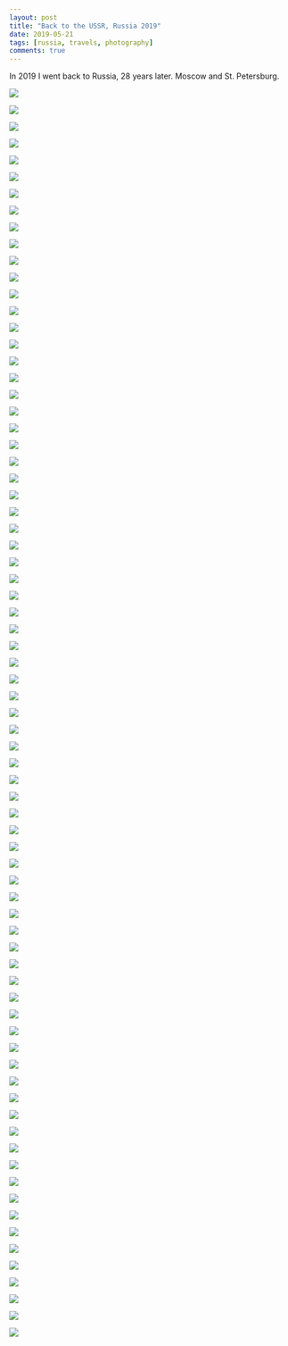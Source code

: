 ```yaml
---
layout: post
title: "Back to the USSR, Russia 2019"
date: 2019-05-21
tags: [russia, travels, photography]
comments: true
---
```

In 2019 I went back to Russia, 28 years later. Moscow and St. Petersburg.

<div class="thumbnail-grid">

<a href="{{ site.url }}/images/posts/2019/2019-05-21-russia/DSC_3085.JPG"><img src="{{ site.url }}/images/posts/2019/2019-05-21-russia/DSC_3085.JPG" class="thumbnail"></a>

<a href="{{ site.url }}/images/posts/2019/2019-05-21-russia/DSC_3093.JPG"><img src="{{ site.url }}/images/posts/2019/2019-05-21-russia/DSC_3093.JPG" class="thumbnail"></a>

<a href="{{ site.url }}/images/posts/2019/2019-05-21-russia/DSC_3095.JPG"><img src="{{ site.url }}/images/posts/2019/2019-05-21-russia/DSC_3095.JPG" class="thumbnail"></a>

<a href="{{ site.url }}/images/posts/2019/2019-05-21-russia/DSC_3098.JPG"><img src="{{ site.url }}/images/posts/2019/2019-05-21-russia/DSC_3098.JPG" class="thumbnail"></a>

<a href="{{ site.url }}/images/posts/2019/2019-05-21-russia/DSC_3102.JPG"><img src="{{ site.url }}/images/posts/2019/2019-05-21-russia/DSC_3102.JPG" class="thumbnail"></a>

<a href="{{ site.url }}/images/posts/2019/2019-05-21-russia/DSC_3107.JPG"><img src="{{ site.url }}/images/posts/2019/2019-05-21-russia/DSC_3107.JPG" class="thumbnail"></a>

<a href="{{ site.url }}/images/posts/2019/2019-05-21-russia/DSC_3114.JPG"><img src="{{ site.url }}/images/posts/2019/2019-05-21-russia/DSC_3114.JPG" class="thumbnail"></a>

<a href="{{ site.url }}/images/posts/2019/2019-05-21-russia/DSC_3117.JPG"><img src="{{ site.url }}/images/posts/2019/2019-05-21-russia/DSC_3117.JPG" class="thumbnail"></a>

<a href="{{ site.url }}/images/posts/2019/2019-05-21-russia/DSC_3121.JPG"><img src="{{ site.url }}/images/posts/2019/2019-05-21-russia/DSC_3121.JPG" class="thumbnail"></a>

<a href="{{ site.url }}/images/posts/2019/2019-05-21-russia/DSC_3125.JPG"><img src="{{ site.url }}/images/posts/2019/2019-05-21-russia/DSC_3125.JPG" class="thumbnail"></a>

<a href="{{ site.url }}/images/posts/2019/2019-05-21-russia/DSC_3129.JPG"><img src="{{ site.url }}/images/posts/2019/2019-05-21-russia/DSC_3129.JPG" class="thumbnail"></a>

<a href="{{ site.url }}/images/posts/2019/2019-05-21-russia/DSC_3133.JPG"><img src="{{ site.url }}/images/posts/2019/2019-05-21-russia/DSC_3133.JPG" class="thumbnail"></a>

<a href="{{ site.url }}/images/posts/2019/2019-05-21-russia/DSC_3143.JPG"><img src="{{ site.url }}/images/posts/2019/2019-05-21-russia/DSC_3143.JPG" class="thumbnail"></a>

<a href="{{ site.url }}/images/posts/2019/2019-05-21-russia/DSC_3162.JPG"><img src="{{ site.url }}/images/posts/2019/2019-05-21-russia/DSC_3162.JPG" class="thumbnail"></a>

<a href="{{ site.url }}/images/posts/2019/2019-05-21-russia/DSC_3168.JPG"><img src="{{ site.url }}/images/posts/2019/2019-05-21-russia/DSC_3168.JPG" class="thumbnail"></a>

<a href="{{ site.url }}/images/posts/2019/2019-05-21-russia/DSC_3172.JPG"><img src="{{ site.url }}/images/posts/2019/2019-05-21-russia/DSC_3172.JPG" class="thumbnail"></a>

<a href="{{ site.url }}/images/posts/2019/2019-05-21-russia/DSC_3174.JPG"><img src="{{ site.url }}/images/posts/2019/2019-05-21-russia/DSC_3174.JPG" class="thumbnail"></a>

<a href="{{ site.url }}/images/posts/2019/2019-05-21-russia/DSC_3176.JPG"><img src="{{ site.url }}/images/posts/2019/2019-05-21-russia/DSC_3176.JPG" class="thumbnail"></a>

<a href="{{ site.url }}/images/posts/2019/2019-05-21-russia/DSC_3182.JPG"><img src="{{ site.url }}/images/posts/2019/2019-05-21-russia/DSC_3182.JPG" class="thumbnail"></a>

<a href="{{ site.url }}/images/posts/2019/2019-05-21-russia/DSC_3195.JPG"><img src="{{ site.url }}/images/posts/2019/2019-05-21-russia/DSC_3195.JPG" class="thumbnail"></a>

<a href="{{ site.url }}/images/posts/2019/2019-05-21-russia/DSC_3200.JPG"><img src="{{ site.url }}/images/posts/2019/2019-05-21-russia/DSC_3200.JPG" class="thumbnail"></a>

<a href="{{ site.url }}/images/posts/2019/2019-05-21-russia/DSC_3201.JPG"><img src="{{ site.url }}/images/posts/2019/2019-05-21-russia/DSC_3201.JPG" class="thumbnail"></a>

<a href="{{ site.url }}/images/posts/2019/2019-05-21-russia/DSC_3204.JPG"><img src="{{ site.url }}/images/posts/2019/2019-05-21-russia/DSC_3204.JPG" class="thumbnail"></a>

<a href="{{ site.url }}/images/posts/2019/2019-05-21-russia/DSC_3210.JPG"><img src="{{ site.url }}/images/posts/2019/2019-05-21-russia/DSC_3210.JPG" class="thumbnail"></a>

<a href="{{ site.url }}/images/posts/2019/2019-05-21-russia/DSC_3211.JPG"><img src="{{ site.url }}/images/posts/2019/2019-05-21-russia/DSC_3211.JPG" class="thumbnail"></a>

<a href="{{ site.url }}/images/posts/2019/2019-05-21-russia/DSC_3212.JPG"><img src="{{ site.url }}/images/posts/2019/2019-05-21-russia/DSC_3212.JPG" class="thumbnail"></a>

<a href="{{ site.url }}/images/posts/2019/2019-05-21-russia/DSC_3219.JPG"><img src="{{ site.url }}/images/posts/2019/2019-05-21-russia/DSC_3219.JPG" class="thumbnail"></a>

<a href="{{ site.url }}/images/posts/2019/2019-05-21-russia/DSC_3228.JPG"><img src="{{ site.url }}/images/posts/2019/2019-05-21-russia/DSC_3228.JPG" class="thumbnail"></a>

<a href="{{ site.url }}/images/posts/2019/2019-05-21-russia/DSC_3236.JPG"><img src="{{ site.url }}/images/posts/2019/2019-05-21-russia/DSC_3236.JPG" class="thumbnail"></a>

<a href="{{ site.url }}/images/posts/2019/2019-05-21-russia/DSC_3241.JPG"><img src="{{ site.url }}/images/posts/2019/2019-05-21-russia/DSC_3241.JPG" class="thumbnail"></a>

<a href="{{ site.url }}/images/posts/2019/2019-05-21-russia/DSC_3244.JPG"><img src="{{ site.url }}/images/posts/2019/2019-05-21-russia/DSC_3244.JPG" class="thumbnail"></a>

<a href="{{ site.url }}/images/posts/2019/2019-05-21-russia/DSC_3250.JPG"><img src="{{ site.url }}/images/posts/2019/2019-05-21-russia/DSC_3250.JPG" class="thumbnail"></a>

<a href="{{ site.url }}/images/posts/2019/2019-05-21-russia/DSC_3251.JPG"><img src="{{ site.url }}/images/posts/2019/2019-05-21-russia/DSC_3251.JPG" class="thumbnail"></a>

<a href="{{ site.url }}/images/posts/2019/2019-05-21-russia/DSC_3256.JPG"><img src="{{ site.url }}/images/posts/2019/2019-05-21-russia/DSC_3256.JPG" class="thumbnail"></a>

<a href="{{ site.url }}/images/posts/2019/2019-05-21-russia/DSC_3260.JPG"><img src="{{ site.url }}/images/posts/2019/2019-05-21-russia/DSC_3260.JPG" class="thumbnail"></a>

<a href="{{ site.url }}/images/posts/2019/2019-05-21-russia/DSC_3265.JPG"><img src="{{ site.url }}/images/posts/2019/2019-05-21-russia/DSC_3265.JPG" class="thumbnail"></a>

<a href="{{ site.url }}/images/posts/2019/2019-05-21-russia/DSC_3277.JPG"><img src="{{ site.url }}/images/posts/2019/2019-05-21-russia/DSC_3277.JPG" class="thumbnail"></a>

<a href="{{ site.url }}/images/posts/2019/2019-05-21-russia/DSC_3305.JPG"><img src="{{ site.url }}/images/posts/2019/2019-05-21-russia/DSC_3305.JPG" class="thumbnail"></a>

<a href="{{ site.url }}/images/posts/2019/2019-05-21-russia/DSC_3307.JPG"><img src="{{ site.url }}/images/posts/2019/2019-05-21-russia/DSC_3307.JPG" class="thumbnail"></a>

<a href="{{ site.url }}/images/posts/2019/2019-05-21-russia/DSC_3310.JPG"><img src="{{ site.url }}/images/posts/2019/2019-05-21-russia/DSC_3310.JPG" class="thumbnail"></a>

<a href="{{ site.url }}/images/posts/2019/2019-05-21-russia/DSC_3319.JPG"><img src="{{ site.url }}/images/posts/2019/2019-05-21-russia/DSC_3319.JPG" class="thumbnail"></a>

<a href="{{ site.url }}/images/posts/2019/2019-05-21-russia/DSC_3321.JPG"><img src="{{ site.url }}/images/posts/2019/2019-05-21-russia/DSC_3321.JPG" class="thumbnail"></a>

<a href="{{ site.url }}/images/posts/2019/2019-05-21-russia/DSC_3333.JPG"><img src="{{ site.url }}/images/posts/2019/2019-05-21-russia/DSC_3333.JPG" class="thumbnail"></a>

<a href="{{ site.url }}/images/posts/2019/2019-05-21-russia/DSC_3338.JPG"><img src="{{ site.url }}/images/posts/2019/2019-05-21-russia/DSC_3338.JPG" class="thumbnail"></a>

<a href="{{ site.url }}/images/posts/2019/2019-05-21-russia/DSC_3345.JPG"><img src="{{ site.url }}/images/posts/2019/2019-05-21-russia/DSC_3345.JPG" class="thumbnail"></a>

<a href="{{ site.url }}/images/posts/2019/2019-05-21-russia/DSC_3347.JPG"><img src="{{ site.url }}/images/posts/2019/2019-05-21-russia/DSC_3347.JPG" class="thumbnail"></a>

<a href="{{ site.url }}/images/posts/2019/2019-05-21-russia/DSC_3348.JPG"><img src="{{ site.url }}/images/posts/2019/2019-05-21-russia/DSC_3348.JPG" class="thumbnail"></a>

<a href="{{ site.url }}/images/posts/2019/2019-05-21-russia/DSC_3351.JPG"><img src="{{ site.url }}/images/posts/2019/2019-05-21-russia/DSC_3351.JPG" class="thumbnail"></a>

<a href="{{ site.url }}/images/posts/2019/2019-05-21-russia/DSC_3354.JPG"><img src="{{ site.url }}/images/posts/2019/2019-05-21-russia/DSC_3354.JPG" class="thumbnail"></a>

<a href="{{ site.url }}/images/posts/2019/2019-05-21-russia/DSC_3359.JPG"><img src="{{ site.url }}/images/posts/2019/2019-05-21-russia/DSC_3359.JPG" class="thumbnail"></a>

<a href="{{ site.url }}/images/posts/2019/2019-05-21-russia/DSC_3360.JPG"><img src="{{ site.url }}/images/posts/2019/2019-05-21-russia/DSC_3360.JPG" class="thumbnail"></a>

<a href="{{ site.url }}/images/posts/2019/2019-05-21-russia/DSC_3364.JPG"><img src="{{ site.url }}/images/posts/2019/2019-05-21-russia/DSC_3364.JPG" class="thumbnail"></a>

<a href="{{ site.url }}/images/posts/2019/2019-05-21-russia/DSC_3381.JPG"><img src="{{ site.url }}/images/posts/2019/2019-05-21-russia/DSC_3381.JPG" class="thumbnail"></a>

<a href="{{ site.url }}/images/posts/2019/2019-05-21-russia/DSC_3389.JPG"><img src="{{ site.url }}/images/posts/2019/2019-05-21-russia/DSC_3389.JPG" class="thumbnail"></a>

<a href="{{ site.url }}/images/posts/2019/2019-05-21-russia/DSC_3393.JPG"><img src="{{ site.url }}/images/posts/2019/2019-05-21-russia/DSC_3393.JPG" class="thumbnail"></a>

<a href="{{ site.url }}/images/posts/2019/2019-05-21-russia/DSC_3401.JPG"><img src="{{ site.url }}/images/posts/2019/2019-05-21-russia/DSC_3401.JPG" class="thumbnail"></a>

<a href="{{ site.url }}/images/posts/2019/2019-05-21-russia/DSC_3403.JPG"><img src="{{ site.url }}/images/posts/2019/2019-05-21-russia/DSC_3403.JPG" class="thumbnail"></a>

<a href="{{ site.url }}/images/posts/2019/2019-05-21-russia/DSC_3406.JPG"><img src="{{ site.url }}/images/posts/2019/2019-05-21-russia/DSC_3406.JPG" class="thumbnail"></a>

<a href="{{ site.url }}/images/posts/2019/2019-05-21-russia/DSC_3416.JPG"><img src="{{ site.url }}/images/posts/2019/2019-05-21-russia/DSC_3416.JPG" class="thumbnail"></a>

<a href="{{ site.url }}/images/posts/2019/2019-05-21-russia/DSC_3423.JPG"><img src="{{ site.url }}/images/posts/2019/2019-05-21-russia/DSC_3423.JPG" class="thumbnail"></a>

<a href="{{ site.url }}/images/posts/2019/2019-05-21-russia/DSC_3425.JPG"><img src="{{ site.url }}/images/posts/2019/2019-05-21-russia/DSC_3425.JPG" class="thumbnail"></a>

<a href="{{ site.url }}/images/posts/2019/2019-05-21-russia/DSC_3447.JPG"><img src="{{ site.url }}/images/posts/2019/2019-05-21-russia/DSC_3447.JPG" class="thumbnail"></a>

<a href="{{ site.url }}/images/posts/2019/2019-05-21-russia/DSC_3470.JPG"><img src="{{ site.url }}/images/posts/2019/2019-05-21-russia/DSC_3470.JPG" class="thumbnail"></a>

<a href="{{ site.url }}/images/posts/2019/2019-05-21-russia/DSC_3481.JPG"><img src="{{ site.url }}/images/posts/2019/2019-05-21-russia/DSC_3481.JPG" class="thumbnail"></a>

<a href="{{ site.url }}/images/posts/2019/2019-05-21-russia/DSC_3482.JPG"><img src="{{ site.url }}/images/posts/2019/2019-05-21-russia/DSC_3482.JPG" class="thumbnail"></a>

<a href="{{ site.url }}/images/posts/2019/2019-05-21-russia/DSC_3489.JPG"><img src="{{ site.url }}/images/posts/2019/2019-05-21-russia/DSC_3489.JPG" class="thumbnail"></a>

<a href="{{ site.url }}/images/posts/2019/2019-05-21-russia/DSC_3493.JPG"><img src="{{ site.url }}/images/posts/2019/2019-05-21-russia/DSC_3493.JPG" class="thumbnail"></a>

<a href="{{ site.url }}/images/posts/2019/2019-05-21-russia/DSC_3499.JPG"><img src="{{ site.url }}/images/posts/2019/2019-05-21-russia/DSC_3499.JPG" class="thumbnail"></a>

<a href="{{ site.url }}/images/posts/2019/2019-05-21-russia/DSC_3500.JPG"><img src="{{ site.url }}/images/posts/2019/2019-05-21-russia/DSC_3500.JPG" class="thumbnail"></a>

<a href="{{ site.url }}/images/posts/2019/2019-05-21-russia/DSC_3510.JPG"><img src="{{ site.url }}/images/posts/2019/2019-05-21-russia/DSC_3510.JPG" class="thumbnail"></a>

<a href="{{ site.url }}/images/posts/2019/2019-05-21-russia/DSC_3517.JPG"><img src="{{ site.url }}/images/posts/2019/2019-05-21-russia/DSC_3517.JPG" class="thumbnail"></a>

<a href="{{ site.url }}/images/posts/2019/2019-05-21-russia/DSC_3519.JPG"><img src="{{ site.url }}/images/posts/2019/2019-05-21-russia/DSC_3519.JPG" class="thumbnail"></a>

<a href="{{ site.url }}/images/posts/2019/2019-05-21-russia/DSC_3530.JPG"><img src="{{ site.url }}/images/posts/2019/2019-05-21-russia/DSC_3530.JPG" class="thumbnail"></a>

<a href="{{ site.url }}/images/posts/2019/2019-05-21-russia/DSC_3549.JPG"><img src="{{ site.url }}/images/posts/2019/2019-05-21-russia/DSC_3549.JPG" class="thumbnail"></a>

<a href="{{ site.url }}/images/posts/2019/2019-05-21-russia/DSC_3556.JPG"><img src="{{ site.url }}/images/posts/2019/2019-05-21-russia/DSC_3556.JPG" class="thumbnail"></a>

</div>